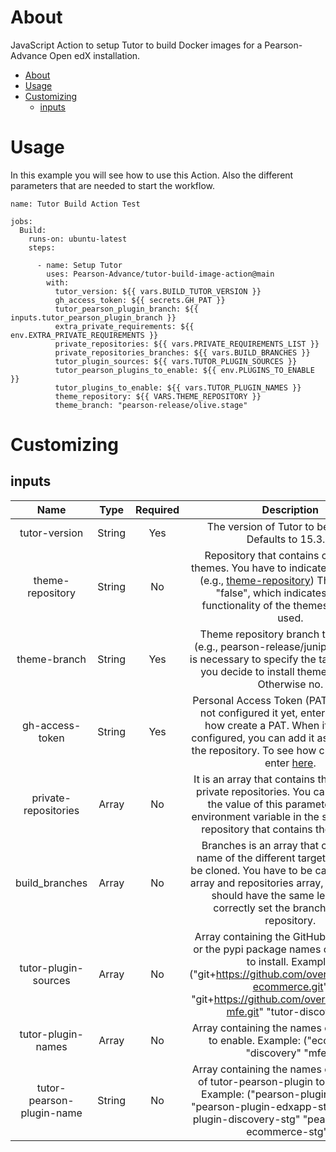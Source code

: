 # About

JavaScript Action to setup Tutor to build Docker images for a Pearson-Advance Open edX installation.

- [About](#about)
- [Usage](#usage)
- [Customizing](#customizing)
  - [inputs](#inputs)

# Usage

In this example you will see how to use this Action. Also the different parameters that are
needed to start the workflow.

```
name: Tutor Build Action Test

jobs:
  Build:
    runs-on: ubuntu-latest
    steps:

      - name: Setup Tutor
        uses: Pearson-Advance/tutor-build-image-action@main
        with:
          tutor_version: ${{ vars.BUILD_TUTOR_VERSION }}
          gh_access_token: ${{ secrets.GH_PAT }}
          tutor_pearson_plugin_branch: ${{ inputs.tutor_pearson_plugin_branch }}
          extra_private_requirements: ${{ env.EXTRA_PRIVATE_REQUIREMENTS }}
          private_repositories: ${{ vars.PRIVATE_REQUIREMENTS_LIST }}
          private_repositories_branches: ${{ vars.BUILD_BRANCHES }}
          tutor_plugin_sources: ${{ vars.TUTOR_PLUGIN_SOURCES }}
          tutor_pearson_plugins_to_enable: ${{ env.PLUGINS_TO_ENABLE }}
          tutor_plugins_to_enable: ${{ vars.TUTOR_PLUGIN_NAMES }}
          theme_repository: ${{ VARS.THEME_REPOSITORY }}
          theme_branch: "pearson-release/olive.stage"
```

# Customizing

## inputs

|          **Name**          | **Type** | **Required** |                                                                                                                                                                                                                          **Description**                                                                                                                                                                                                                         |
|:--------------------------:|:--------:|:------------:|:----------------------------------------------------------------------------------------------------------------------------------------------------------------------------------------------------------------------------------------------------------------------------------------------------------------------------------------------------------------------------------------------------------------------------------------------------------------:|
| tutor-version              | String   | Yes          | The version of Tutor to be installed. Defaults to 15.3.0.                                                                                                                                                                                                                                                                                                                                                                                                        |
| theme-repository           | String   | No           | Repository that contains customized themes. You have to indicate full URL path (e.g., [theme-repository](https://github.com/Pearson-Advance/openedx-themes])) The default is "false", which indicates that the functionality of the themes will not be used.                                                                                                                                                                                                                                                                                                    |
| theme-branch               | String   | Yes          | Theme repository branch to be cloned (e.g., pearson-release/juniper.master). It is necessary to specify the target branch if you decide to install theme repository. Otherwise no.                                                                                                                                                                                                                                                                               |
| gh-access-token            | String   | Yes          | Personal Access Token (PAT). If you have not configured it yet, enter [here](https://docs.github.com/en/authentication/keeping-your-account-and-data-secure/creating-a-personal-access-token) to see how create a PAT. When it is already configured, you can add it as a secrets for the repository. To see how create a secret enter [here](https://docs.github.com/en/actions/security-guides/encrypted-secrets#creating-encrypted-secrets-for-a-repository). |
| private-repositories       | Array    | No           | It is an array that contains the name of all private repositories. You can configured the value of this parameter such as environment variable in the settings of the repository that contains the workflow.                                                                                                                                                                                                                                                     |
| build_branches                   | Array    | No           | Branches is an array that contains the name of the different target branches to be cloned. You have to be careful with this array and repositories array, because both should have the same length, and correctly set the branch for each repository.                                                                                                                                                                                                            |
| tutor-plugin-sources       | Array    | No           | Array containing the GitHub sources urls or the pypi package names of the plugins to install. Example: ("git+https://github.com/overhangio/tutor-ecommerce.git" "git+https://github.com/overhangio/tutor-mfe.git" "tutor-discovery")                                                                                                                                                                                                                             |
| tutor-plugin-names         | Array    | No           | Array containing the names of the plugins to enable. Example: ("ecommerce" "discovery" "mfe")                                                                                                                                                                                                                                                                                                                                                                    |
| tutor-pearson-plugin-name       | String   | No           | Array containing the names of the plugins of tutor-pearson-plugin to be enabled. Example: ("pearson-plugin-mfe-stg" "pearson-plugin-edxapp-stg" "pearson-plugin-discovery-stg" "pearson-plugin-ecommerce-stg").                                                                                                                                                                                                                                                                                                             |
